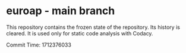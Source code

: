 # euroap - main branch

This repository contains the frozen state of the repository.
Its history is cleared. It is used only for static code
analysis with Codacy.

Commit Time: 1712376033